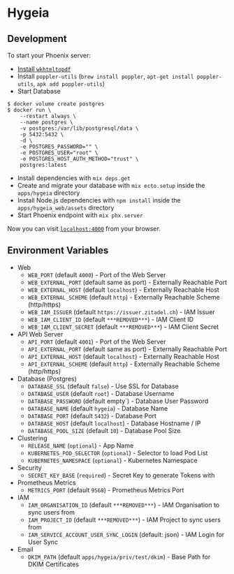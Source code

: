 # Hygeia

## Development

To start your Phoenix server:

* [Install `wkhtmltopdf`](https://github.com/gutschilla/elixir-pdf-generator#wkhtmltopdf)
* Install `poppler-utils` (`brew install poppler`, `apt-get install poppler-utils`, `apk add poppler-utils`)
* Start Database

```console
$ docker volume create postgres
$ docker run \                                                                                                                 
    --restart always \ 
    --name postgres \
    -v postgres:/var/lib/postgresql/data \
    -p 5432:5432 \
    -d \
    -e POSTGRES_PASSWORD="" \
    -e POSTGRES_USER="root" \
    -e POSTGRES_HOST_AUTH_METHOD="trust" \
    postgres:latest
```

  * Install dependencies with `mix deps.get`
  * Create and migrate your database with `mix ecto.setup` inside the `apps/hygeia` directory
  * Install Node.js dependencies with `npm install` inside the `apps/hygeia_web/assets` directory
  * Start Phoenix endpoint with `mix phx.server`

Now you can visit [`localhost:4000`](http://localhost:4000) from your browser.

## Environment Variables

* Web
  * `WEB_PORT` (default `4000`) - Port of the Web Server
  * `WEB_EXTERNAL_PORT` (default same as port) - Externally Reachable Port
  * `WEB_EXTERNAL_HOST` (default `localhost`) - Externally Reachable Host
  * `WEB_EXTERNAL_SCHEME` (default `http`) - Externally Reachable Scheme (http/https)
  * `WEB_IAM_ISSUER` (default `https://issuer.zitadel.ch`) - IAM Issuer
  * `WEB_IAM_CLIENT_ID` (default `***REMOVED***`) - IAM Client ID
  * `WEB_IAM_CLIENT_SECRET` (default `***REMOVED***`) - IAM Client Secret
* API Web Server
  * `API_PORT` (default `4001`) - Port of the Web Server
  * `API_EXTERNAL_PORT` (default same as port) - Externally Reachable Port
  * `API_EXTERNAL_HOST` (default `localhost`) - Externally Reachable Host
  * `API_EXTERNAL_SCHEME` (default `http`) - Externally Reachable Scheme (http/https)
* Database (Postgres)
  * `DATABASE_SSL` (default `false`) - Use SSL for Database
  * `DATABASE_USER` (default `root`) - Database Username
  * `DATABASE_PASSWORD` (default empty`) - Database User Password
  * `DATABASE_NAME` (default `hygeia`) - Database Name
  * `DATABASE_PORT` (default `5432`) - Database Port
  * `DATABASE_HOST` (default `localhost`) - Database Hostname / IP
  * `DATABASE_POOL_SIZE` (default `10`) - Database Pool Size
* Clustering
  * `RELEASE_NAME` (`optional`) - App Name
  * `KUBERNETES_POD_SELECTOR` (`optional`) - Selector to load Pod List
  * `KUBERNETES_NAMESPACE` (`optional`) - Kubernetes Namespace
* Security
  * `SECRET_KEY_BASE` (`required`) - Secret Key to generate Tokens with
* Prometheus Metrics
  * `METRICS_PORT` (default `9568`) - Prometheus Metrics Port
* IAM
  * `IAM_ORGANISATION_ID` (default `***REMOVED***`) - IAM Organisation to sync users from
  * `IAM_PROJECT_ID` (default `***REMOVED***`) - IAM Project to sync users from
  * `IAM_SERVICE_ACCOUNT_USER_SYNC_LOGIN` (default: json) - IAM Login for User Sync
* Email
  * `DKIM_PATH` (default `apps/hygeia/priv/test/dkim`) - Base Path for DKIM Certificates